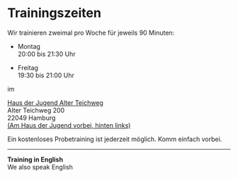 # Trainingszeiten

Wir trainieren zweimal pro Woche für jeweils 90 Minuten:

- Montag  
  20:00 bis 21:30 Uhr

- Freitag  
  19:30 bis 21:00 Uhr

im

[Haus der Jugend Alter Teichweg](https://www.gs-atw.de/index.php/schule-im-stadtteil/haus-der-jugend)  
Alter Teichweg 200  
22049 Hamburg  
[(Am Haus der Jugend vorbei, hinten links)](https://www.openstreetmap.org/?mlat=53.58667&mlon=10.06984#map=17/53.58667/10.06984&layers=N)

Ein kostenloses Probetraining ist jederzeit möglich. Komm einfach vorbei.

---

**Training in English**  
We also speak English
